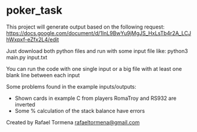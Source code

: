 # poker_task


This project will generate output based on the following request:
https://docs.google.com/document/d/1InL9BwYu9jMgJS_HxLsTb4r2A_LCJhWxpxf-eZfx2L4/edit


Just download both python files and run with some input file like:
python3 main.py input.txt

You can run the code with one single input or a big file with at least one blank line between each input


Some problems found in the example inputs/outputs:
- Shown cards in example C from players RomaTroy and RS932 are inverted
- Some % calculation of the stack balance have errors



Created by Rafael Tormena
rafaeltormena@gmail.com
